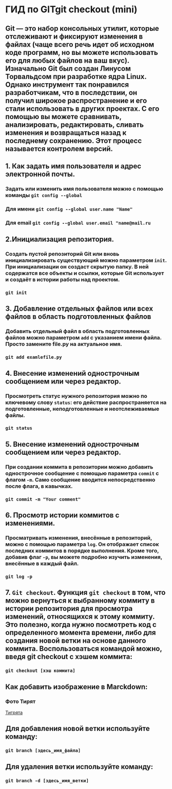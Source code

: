# ГИД по GITgit checkout (mini)

## Git — это набор консольных утилит, которые отслеживают и фиксируют изменения в файлах (чаще всего речь идет об исходном коде программ, но вы можете использовать его для любых файлов на ваш вкус). Изначально Git был создан Линусом Торвальдсом при разработке ядра Linux. Однако инструмент так понравился разработчикам, что в последствии, он получил широкое распространение и его стали использовать в других проектах. С его помощью вы можете сравнивать, анализировать, редактировать, сливать изменения и возвращаться назад к последнему сохранению. Этот процесс называется контролем версий.
## 1. Как задать имя пользователя и адрес электронной почты.

### Задать или изменить имя пользователя можно с помощью команды ```git config --global```
### Для имени **```git config --global user.name "Name"```**

### Для email **```git config --global user.email "name@mail.ru```**


## 2.Инициализация репозитория.
### Создать пустой репозиторий Git или вновь инициализировать существующий можно параметром **```init```**. При инициализации он создаст скрытую папку. В ней содержатся все объекты и ссылки, которые Git использует и создаёт в истории работы над проектом.

### **```git init```**

## 3. Добавление отдельных файлов или всех файлов в область подготовленных файлов
### Добавить отдельный файл в область подготовленных файлов можно параметром **```add```** с указанием имени файла. Просто замените file.py на актуальное имя.
### **```git add examlefile.py ```**
## 4. Внесение изменений однострочным сообщением или через редактор.
### Просмотреть статус нужного репозитория можно по ключевому слову **```status```**: его действие распространяется на подготовленные, неподготовленные и неотслеживаемые файлы.
### **```git status```**

## 5. Внесение изменений однострочным сообщением или через редактор.

### При создании коммита в репозитории можно добавить однострочное сообщение с помощью параметра **```commit```** с флагом **```-m```**. Само сообщение вводится непосредственно после флага, в кавычках.
### **```git commit -m "Your comment"```**
## 6. Просмотр истории коммитов с изменениями.

### Просматривать изменения, внесённые в репозиторий, можно с помощью параметра **```log```**. Он отображает список последних коммитов в порядке выполнения. Кроме того, добавив флаг **```-p```**, вы можете подробно изучить изменения, внесённые в каждый файл.

### **```git log -p```**
## 7. **```Git checkout```**. Функция **```git checkout```** в том, что можно вернуться к выбранному коммиту в истории репозитория для просмотра изменений, относящихся к этому коммиту. Это полезно, когда нужно посмотреть код с определенного момента времени, либо для создания новой ветки на основе данного коммита. Воспользоваться командой можно, введя git checkout с хэшем коммита:


### **```git checkout [хэш коммита]```**

## Как добавить изображение в Marckdown:

### Фото Тирят
[Тигрята](Tigrs.jpeg)
## Для добавления новой ветки используйте команду:
### **``` git branch [здесь_имя_файла] ```**
## Для удаления ветки используйте команду:
### **``` git branch -d [здесь_имя_ветки] ```**

